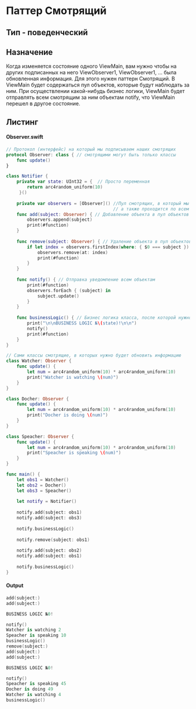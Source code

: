 # Паттер Смотрящий

## Тип - поведенческий

## Назначение
Когда изменяется состояние одного ViewMain, вам нужно чтобы на других подписанных на него ViewObserver1, ViewObserver1, ... была обновленная информация. Для этого нужен паттерн Смотрящий. В ViewMain будет содержаться пул объектов, которые будут наблюдать за ним. При осуществлении какой-нибудь бизнес логики, ViewMain будет отправлять всем смотрящим за ним объектам notify, что ViewMain перешел в другое состояние.

## Листинг
#### Observer.swift
```Swift
// Протокол (интерфейс) на который мы подписываем наших смотрящих
protocol Observer: class { // смотрящими могут быть только классы
    func update()
}

class Notifier {
    private var state: UInt32 = {  // Просто переменная 
        return arc4random_uniform(10)
     }()
    
    private var observers = [Observer]() //Пул смотрящих, в который мы будем их добавлять и удалять
                                         // а также проходится по всем и уведомлять их об изменении
    func add(subject: Observer) { // Добавление объекта в пул объектов
        observers.append(subject)
        print(#function)
    }
    
    func remove(subject: Observer) { // Удаление объекта в пул объектов
        if let index = observers.firstIndex(where: { $0 === subject }) {
            observers.remove(at: index)
            print(#function)
        }
    }
    
    func notify() { // Отправка уведомление всем объектам
        print(#function)
        observers.forEach { (subject) in
            subject.update()
        }
    }
    
    func businessLogic() { // Бизнес логика класса, после которой нужно отправит уведомления
        print("\n\nBUSINESS LOGIC №\(state)!\n\n")
        notify()
        print(#function)
    }
}

// Сами классы смотрящие, в которых нужно будет обновить информацию 
class Watcher: Observer {  
    func update() {
        let num = arc4random_uniform(10) * arc4random_uniform(10)
        print("Watcher is watching \(num)")
    }
}

class Docher: Observer {
    func update() {
        let num = arc4random_uniform(10) * arc4random_uniform(10)
        print("Docher is doing \(num)")
    }
}

class Speacher: Observer {
    func update() {
        let num = arc4random_uniform(10) * arc4random_uniform(10)
        print("Speacher is speaking \(num)")
    }
}

func main() {
    let obs1 = Watcher()
    let obs2 = Docher()
    let obs3 = Speacher()
    
    let notify = Notifier()
    
    notify.add(subject: obs1)
    notify.add(subject: obs3)
    
    notify.businessLogic()
    
    notify.remove(subject: obs1)
    
    notify.add(subject: obs2)
    notify.add(subject: obs1)
    
    notify.businessLogic()
}
```
#### Output
```Swift
add(subject:)
add(subject:)

BUSINESS LOGIC №0!

notify()
Watcher is watching 2
Speacher is speaking 10
businessLogic()
remove(subject:)
add(subject:)
add(subject:)

BUSINESS LOGIC №0!

notify()
Speacher is speaking 45
Docher is doing 49
Watcher is watching 4
businessLogic()
```
